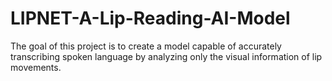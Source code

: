 # LIPNET-A-Lip-Reading-AI-Model
The goal of this project is to create a model capable of accurately transcribing spoken language by analyzing only the visual information of lip movements.
